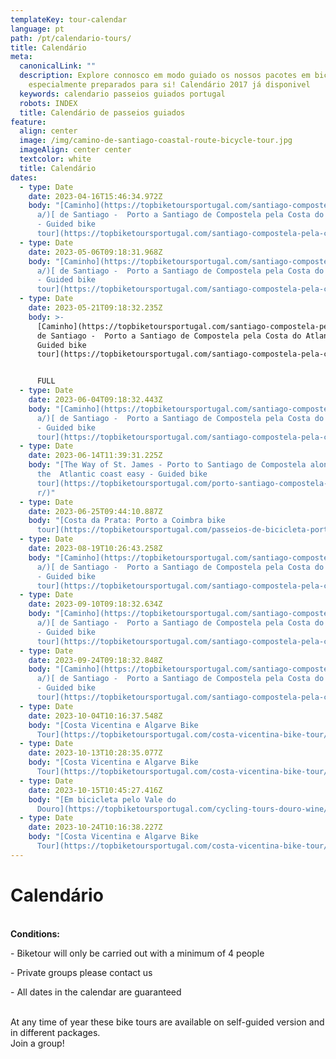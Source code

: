 ```yaml
---
templateKey: tour-calendar
language: pt
path: /pt/calendario-tours/
title: Calendário
meta:
  canonicalLink: ""
  description: Explore connosco em modo guiado os nossos pacotes em bicicleta
    especialmente preparados para si! Calendário 2017 já disponivel
  keywords: calendario passeios guiados portugal
  robots: INDEX
  title: Calendário de passeios guiados
feature:
  align: center
  image: /img/camino-de-santiago-coastal-route-bicycle-tour.jpg
  imageAlign: center center
  textcolor: white
  title: Calendário
dates:
  - type: Date
    date: 2023-04-16T15:46:34.972Z
    body: "[Caminho](https://topbiketoursportugal.com/santiago-compostela-pela-cost\
      a/)[ de Santiago -  Porto a Santiago de Compostela pela Costa do Atlantico
      - Guided bike
      tour](https://topbiketoursportugal.com/santiago-compostela-pela-costa/)"
  - type: Date
    date: 2023-05-06T09:18:31.968Z
    body: "[Caminho](https://topbiketoursportugal.com/santiago-compostela-pela-cost\
      a/)[ de Santiago -  Porto a Santiago de Compostela pela Costa do Atlantico
      - Guided bike
      tour](https://topbiketoursportugal.com/santiago-compostela-pela-costa/)"
  - type: Date
    date: 2023-05-21T09:18:32.235Z
    body: >-
      [Caminho](https://topbiketoursportugal.com/santiago-compostela-pela-costa/)[
      de Santiago -  Porto a Santiago de Compostela pela Costa do Atlantico -
      Guided bike
      tour](https://topbiketoursportugal.com/santiago-compostela-pela-costa/)


      FULL
  - type: Date
    date: 2023-06-04T09:18:32.443Z
    body: "[Caminho](https://topbiketoursportugal.com/santiago-compostela-pela-cost\
      a/)[ de Santiago -  Porto a Santiago de Compostela pela Costa do Atlantico
      - Guided bike
      tour](https://topbiketoursportugal.com/santiago-compostela-pela-costa/)"
  - type: Date
    date: 2023-06-14T11:39:31.225Z
    body: "[The Way of St. James - Porto to Santiago de Compostela along
      the  Atlantic coast easy - Guided bike
      tour](https://topbiketoursportugal.com/porto-santiago-compostela-bike-tou\
      r/)"
  - type: Date
    date: 2023-06-25T09:44:10.887Z
    body: "[Costa da Prata: Porto a Coimbra bike
      tour](https://topbiketoursportugal.com/passeios-de-bicicleta-portugal/)"
  - type: Date
    date: 2023-08-19T10:26:43.258Z
    body: "[Caminho](https://topbiketoursportugal.com/santiago-compostela-pela-cost\
      a/)[ de Santiago -  Porto a Santiago de Compostela pela Costa do Atlantico
      - Guided bike
      tour](https://topbiketoursportugal.com/santiago-compostela-pela-costa/)"
  - type: Date
    date: 2023-09-10T09:18:32.634Z
    body: "[Caminho](https://topbiketoursportugal.com/santiago-compostela-pela-cost\
      a/)[ de Santiago -  Porto a Santiago de Compostela pela Costa do Atlantico
      - Guided bike
      tour](https://topbiketoursportugal.com/santiago-compostela-pela-costa/)"
  - type: Date
    date: 2023-09-24T09:18:32.848Z
    body: "[Caminho](https://topbiketoursportugal.com/santiago-compostela-pela-cost\
      a/)[ de Santiago -  Porto a Santiago de Compostela pela Costa do Atlantico
      - Guided bike
      tour](https://topbiketoursportugal.com/santiago-compostela-pela-costa/)"
  - type: Date
    date: 2023-10-04T10:16:37.548Z
    body: "[Costa Vicentina e Algarve Bike
      Tour](https://topbiketoursportugal.com/costa-vicentina-bike-tour/)"
  - type: Date
    date: 2023-10-13T10:28:35.077Z
    body: "[Costa Vicentina e Algarve Bike
      Tour](https://topbiketoursportugal.com/costa-vicentina-bike-tour/)"
  - type: Date
    date: 2023-10-15T10:45:27.416Z
    body: "[Em bicicleta pelo Vale do
      Douro](https://topbiketoursportugal.com/cycling-tours-douro-wine/)"
  - type: Date
    date: 2023-10-24T10:16:38.227Z
    body: "[Costa Vicentina e Algarve Bike
      Tour](https://topbiketoursportugal.com/costa-vicentina-bike-tour/)"
---
```

# Calendário

\
**Conditions:**

\- Biketour will only be carried out with a minimum of 4 people

\- Private groups please contact us

\- All dates in the calendar are guaranteed

\
At any time of year these bike tours are available on self-guided version and in different packages.
\
Join a group!
